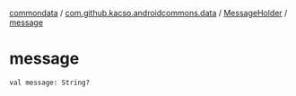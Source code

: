 [commondata](../../index.md) / [com.github.kacso.androidcommons.data](../index.md) / [MessageHolder](index.md) / [message](.)

# message

`val message: String?`